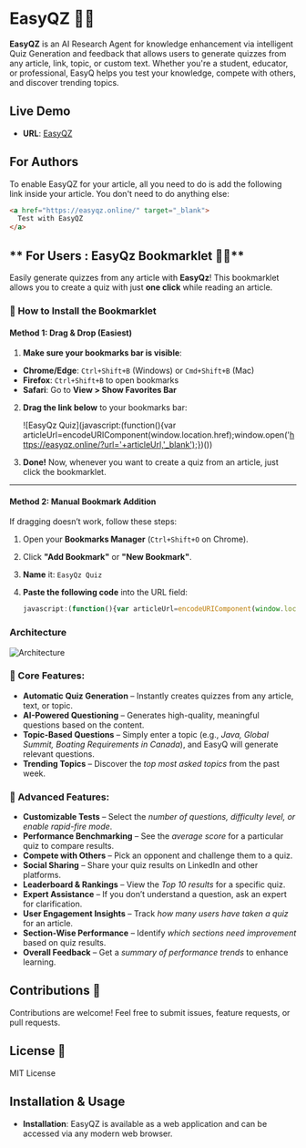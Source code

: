 # EasyQZ 🧠📖

**EasyQZ** is an AI Research Agent for knowledge enhancement via intelligent Quiz Generation and feedback  that allows users to generate quizzes from any article, link, topic, or custom text. Whether you're a student, educator, or professional, EasyQ helps you test your knowledge, compete with others, and discover trending topics.

## Live Demo
- **URL**: [EasyQZ](https://easyqz.online/)

## For Authors

To enable EasyQZ for your article, all you need to do is add the following link inside your article. You don't need to do anything else:

```html
<a href="https://easyqz.online/" target="_blank">
  Test with EasyQZ
</a>
```

## ** For Users : EasyQz Bookmarklet 📖🚀**

Easily generate quizzes from any article with **EasyQz**! This bookmarklet allows you to create a quiz with just **one click** while reading an article.

### **📌 How to Install the Bookmarklet**

#### **Method 1: Drag & Drop (Easiest)**
1. **Make sure your bookmarks bar is visible**:
  - **Chrome/Edge**: `Ctrl+Shift+B` (Windows) or `Cmd+Shift+B` (Mac)
  - **Firefox**: `Ctrl+Shift+B` to open bookmarks
  - **Safari**: Go to **View > Show Favorites Bar**
2. **Drag the link below** to your bookmarks bar:

   ![EasyQz Quiz](javascript:(function(){var articleUrl=encodeURIComponent(window.location.href);window.open('https://easyqz.online/?url='+articleUrl,'_blank');})())

3. **Done!** Now, whenever you want to create a quiz from an article, just click the bookmarklet.

---

#### **Method 2: Manual Bookmark Addition**
If dragging doesn’t work, follow these steps:

1. Open your **Bookmarks Manager** (`Ctrl+Shift+O` on Chrome).
2. Click **"Add Bookmark"** or **"New Bookmark"**.
3. **Name** it: `EasyQz Quiz`
4. **Paste the following code** into the URL field:

   ```javascript
   javascript:(function(){var articleUrl=encodeURIComponent(window.location.href);window.open('https://easyqz.online?url='+articleUrl,'_blank');})();

### Architecture
![Architecture](serveragent.png)

### 🌟 Core Features:
- **Automatic Quiz Generation** – Instantly creates quizzes from any article, text, or topic.
- **AI-Powered Questioning** – Generates high-quality, meaningful questions based on the content.
- **Topic-Based Questions** – Simply enter a topic (e.g., *Java, Global Summit, Boating Requirements in Canada*), and EasyQ will generate relevant questions.
- **Trending Topics** – Discover the *top most asked topics* from the past week.

### 🚀 Advanced Features:
- **Customizable Tests** – Select the *number of questions, difficulty level, or enable rapid-fire mode*.
- **Performance Benchmarking** – See the *average score* for a particular quiz to compare results.
- **Compete with Others** – Pick an opponent and challenge them to a quiz.
- **Social Sharing** – Share your quiz results on LinkedIn and other platforms.
- **Leaderboard & Rankings** – View the *Top 10 results* for a specific quiz.
- **Expert Assistance** – If you don’t understand a question, ask an expert for clarification.
- **User Engagement Insights** – Track *how many users have taken a quiz* for an article.
- **Section-Wise Performance** – Identify *which sections need improvement* based on quiz results.
- **Overall Feedback** – Get a *summary of performance trends* to enhance learning.

## Contributions 🤝
Contributions are welcome! Feel free to submit issues, feature requests, or pull requests.

## License 📜
MIT License

## Installation & Usage
- **Installation**: EasyQZ is available as a web application and can be accessed via any modern web browser.
